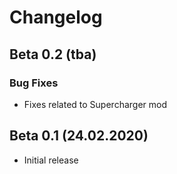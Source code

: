 # Changelog

## Beta 0.2 (tba)

### Bug Fixes

- Fixes related to Supercharger mod

## Beta 0.1 (24.02.2020)

- Initial release
